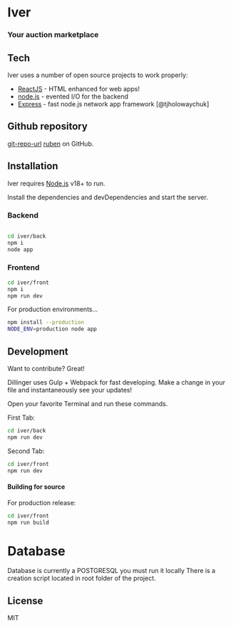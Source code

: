 # Iver
### Your auction marketplace


## Tech

Iver uses a number of open source projects to work properly:

- [ReactJS] - HTML enhanced for web apps!
- [node.js] - evented I/O for the backend
- [Express] - fast node.js network app framework [@tjholowaychuk]

## Github repository
[git-repo-url] 
[ruben]
 on GitHub.

## Installation

Iver requires [Node.js](https://nodejs.org/) v18+ to run.

Install the dependencies and devDependencies and start the server.

### Backend
##
```sh
cd iver/back
npm i
node app
```


### Frontend
```sh
cd iver/front
npm i
npm run dev
```

For production environments...

```sh
npm install --production
NODE_ENV=production node app
```

## Development

Want to contribute? Great!

Dillinger uses Gulp + Webpack for fast developing.
Make a change in your file and instantaneously see your updates!

Open your favorite Terminal and run these commands.

First Tab:

```sh
cd iver/back
npm run dev
```

Second Tab:

```sh
cd iver/front
npm run dev
```

#### Building for source

For production release:

```sh
cd iver/front
npm run build 
```

# Database

Database is currently a POSTGRESQL
you must run it locally
There is a creation script located in root folder of the project.


## License

MIT

[//]: # (These are reference links used in the body of this note and get stripped out when the markdown processor does its job. There is no need to format nicely because it shouldn't be seen. Thanks SO - http://stackoverflow.com/questions/4823468/store-comments-in-markdown-syntax)

   [ruben]: <https://github.com/rubenromanvilasau>
   [git-repo-url]: <https://github.com/rubenromanvilasau/iver.gitt>
   [node.js]: <http://nodejs.org>
   [express]: <http://expressjs.com>
   [ReactJS]: <https://react.dev/>


